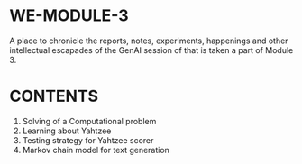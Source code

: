 # WE-MODULE-3

A place to chronicle the reports, notes, experiments, happenings and other intellectual escapades of the GenAI session of that is taken a part of Module 3.

# CONTENTS
1. Solving of a Computational problem
2. Learning about Yahtzee
3. Testing strategy for Yahtzee scorer
4. Markov chain model for text generation
